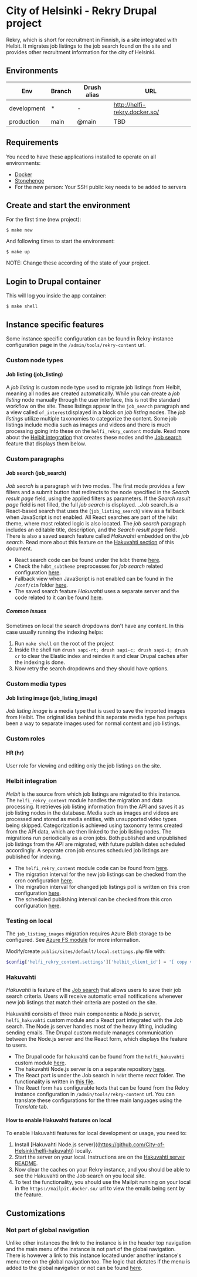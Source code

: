 # City of Helsinki - Rekry Drupal project

Rekry, which is short for recruitment in Finnish, is a site integrated with Helbit. It migrates job listings to the job
search found on the site and provides other recruitment information for the city of Helsinki.

## Environments

Env | Branch | Drush alias | URL
--- | ------ | ----------- | ---
development | * | - | http://helfi-rekry.docker.so/
production | main | @main | TBD

## Requirements

You need to have these applications installed to operate on all environments:

- [Docker](https://github.com/druidfi/guidelines/blob/master/docs/docker.md)
- [Stonehenge](https://github.com/druidfi/stonehenge)
- For the new person: Your SSH public key needs to be added to servers

## Create and start the environment

For the first time (new project):

``
$ make new
``

And following times to start the environment:

``
$ make up
``

NOTE: Change these according of the state of your project.

## Login to Drupal container

This will log you inside the app container:

```
$ make shell
```

## Instance specific features

Some instance specific configuration can be found in Rekry-instance configuration page in the
`/admin/tools/rekry-content` url.

### Custom node types

#### Job listing (job_listing)

A _job listing_ is custom node type used to migrate job listings from Helbit, meaning all nodes are created
automatically. While you can create a _job listing_ node manually through the user interface, this is not the standard
workflow on the site. These listings appear in the `job_search` paragraph and a view called `of_interest`displayed in a
block on _job listing_ nodes. The _job listings_ utilize multiple taxonomies to categorize the content. Some job listings
include media such as images and videos and there is much processing going into these on the `helfi_rekry_content`
module. Read more about the [Helbit integration](#helbit-integration) that creates these nodes and the [Job search](#job-search-job_search)
feature that displays them below.

### Custom paragraphs

#### Job search (job_search)

_Job search_ is a paragraph with two modes. The first mode provides a few filters and a submit button that redirects to
the node specified in the _Search result page_ field, using the applied filters as parameters. If the
_Search result page_ field is not filled, the full _job search_ is displayed. _Job search_is a React-based search that
uses the (`job_listing_search`) view as a fallback when JavaScript is not enabled. All React searches are part of the
`hdbt` theme, where most related logic is also located. The _job search_ paragraph includes an editable title,
description, and the _Search result page_ field. There is also a saved search feature called _Hakuvahti_ embedded on the
_job search_. Read more about this feature on the [Hakuvahti section](#hakuvahti) of this document.

- React search code can be found under the `hdbt` theme [here](https://github.com/City-of-Helsinki/drupal-hdbt/tree/main/src/js/react/apps/job-search).
- Check the `hdbt_subtheme` preprocesses for _job search_ related configuration [here](https://github.com/City-of-Helsinki/drupal-helfi-rekry/tree/dev/public/themes/custom/hdbt_subtheme).
- Fallback view when JavaScript is not enabled can be found in the `/conf/cim` folder [here](https://github.com/City-of-Helsinki/drupal-helfi-rekry/blob/dev/conf/cmi/views.view.job_listing_search.yml).
- The saved search feature _Hakuvahti_ uses a separate server and the code related to it can be found [here](https://github.com/City-of-Helsinki/helfi-hakuvahti).

##### Common issues

Sometimes on local the search dropdowns don't have any content. In this case usually running the indexing helps:

1. Run `make shell` on the root of the project
2. Inside the shell run `drush sapi-rt; drush sapi-c; drush sapi-i; drush cr` to clear the Elastic index and reindex it
and clear Drupal caches after the indexing is done.
3. Now retry the search dropdowns and they should have options.

### Custom media types

#### Job listing image (job_listing_image)

_Job listing image_ is a media type that is used to save the imported images from Helbit. The original idea behind this
separate media type has perhaps been a way to separate images used for normal content and job listings.

### Custom roles

#### HR (hr)

User role for viewing and editing only the job listings on the site.

### Helbit integration

_Helbit_ is the source from which job listings are migrated to this instance. The `helfi_rekry_content` module handles
the migration and data processing. It retrieves job listing information from the API and saves it as job listing nodes
in the database. Media such as images and videos are processed and stored as media entities, with unsupported video
types being skipped. Categorization is achieved using taxonomy terms created from the API data, which are then linked
to the job listing nodes. The migrations run periodically as a cron jobs. Both published and unpublished job listings
from the API are migrated, with future publish dates scheduled accordingly. A separate cron job ensures scheduled job
listings are published for indexing.

- The `helfi_rekry_content` module code can be found from [here](https://github.com/City-of-Helsinki/drupal-helfi-rekry/tree/dev/public/modules/custom/helfi_rekry_content).
- The migration interval for the new job listings can be checked from the cron configuration [here](https://github.com/City-of-Helsinki/drupal-helfi-rekry/blob/dev/docker/openshift/crons/migrate-job-listings.sh).
- The migration interval for changed job listings poll is written on this cron configuration [here](https://github.com/City-of-Helsinki/drupal-helfi-rekry/blob/dev/docker/openshift/crons/migrate-changed-job-listings.sh).
- The scheduled publishing interval can be checked from this cron configuration [here](https://github.com/City-of-Helsinki/drupal-helfi-rekry/blob/dev/docker/openshift/crons/content-scheduler.sh).

### Testing on local

The `job_listing_images` migration requires Azure Blob storage to be configured. See [Azure FS module](https://github.com/City-of-Helsinki/drupal-module-helfi-azure-fs?tab=readme-ov-file#testing-on-local) for more information.

Modify/create `public/sites/default/local.settings.php` file with:
```php
$config['helfi_rekry_content.settings']['helbit_client_id'] = '[ copy value from HELBIT_CLIENT_ID environment variable ]';
```

### Hakuvahti

_Hakuvahti_ is feature of the [Job search](#job-search-job_search) that allows users to save their job search criteria. Users will
receive automatic email notifications whenever new job listings that match their criteria are posted on the site.

Hakuvahti consists of three main components: a Node.js server, `helfi_hakuvahti` custom module and a React part
integrated with the Job search. The Node.js server handles most of the heavy lifting, including sending emails. The
Drupal custom module manages communication between the Node.js server and the React form, which displays the
feature to users.

- The Drupal code for hakuvahti can be found from the `helfi_hakuvahti` custom module [here](https://github.com/City-of-Helsinki/drupal-helfi-rekry/tree/dev/public/modules/custom/helfi_hakuvahti).
- The hakuvahti Node.js server is on a separate repository [here](https://github.com/City-of-Helsinki/helfi-hakuvahti).
- The React part is under the Job search in `hdbt` theme _react_ folder. The functionality is written in [this file](https://github.com/City-of-Helsinki/drupal-hdbt/blob/main/src/js/react/apps/job-search/containers/SearchMonitorContainer.tsx).
- The React form has configurable texts that can be found from the Rekry instance configuration in
  `/admin/tools/rekry-content` url. You can translate these configurations for the three main languages using the
  _Translate_ tab.

#### How to enable Hakuvahti features on local

To enable Hakuvahti features for local development or usage, you need to:

1. Install [Hakuvahti Node.js server]((https://github.com/City-of-Helsinki/helfi-hakuvahti) locally.
2. Start the server on your local. Instructions are on the [Hakuvahti server README](https://github.com/City-of-Helsinki/helfi-hakuvahti?tab=readme-ov-file#installing-and-running-hakuvahti).
3. Now clear the caches on your Rekry instance, and you should be able to see the Hakuvahti on the Job search on you
local site.
4. To test the functionality, you should use the Mailpit running on your local in the `https://mailpit.docker.so/` url
to view the emails being sent by the feature.

## Customizations

### Not part of global navigation

Unlike other instances the link to the instance is in the header top navigation and the main menu of the instance is not
part of the global navigation. There is however a link to this instance located under another instance's menu tree on
the global navigation too. The logic that dictates if the menu is added to the global navigation or not can be found
[here](https://github.com/City-of-Helsinki/drupal-module-helfi-navigation/blob/main/src/Plugin/rest/resource/GlobalMobileMenu.php).
